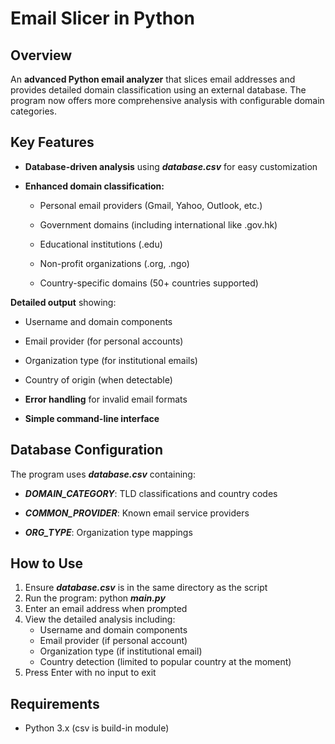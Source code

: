 # Email Slicer in Python
## Overview
An **advanced Python email analyzer** that slices email addresses and provides detailed domain classification using an external database. The program now offers more comprehensive analysis with configurable domain categories.

## Key Features
- **Database-driven analysis** using ***database.csv*** for easy customization

- **Enhanced domain classification:**

  - Personal email providers (Gmail, Yahoo, Outlook, etc.)

  - Government domains (including international like .gov.hk)

  - Educational institutions (.edu)

  - Non-profit organizations (.org, .ngo)

  - Country-specific domains (50+ countries supported)

**Detailed output** showing:

  - Username and domain components

  - Email provider (for personal accounts)
  
  - Organization type (for institutional emails)

  - Country of origin (when detectable)

- **Error handling** for invalid email formats

- **Simple command-line interface**

## Database Configuration
The program uses ***database.csv*** containing:

- ***DOMAIN_CATEGORY***: TLD classifications and country codes
  
- ***COMMON_PROVIDER***: Known email service providers
  
- ***ORG_TYPE***: Organization type mappings

## How to Use
1. Ensure ***database.csv*** is in the same directory as the script
2. Run the program: python ***main.py***
3. Enter an email address when prompted
4. View the detailed analysis including:
   - Username and domain components
   - Email provider (if personal account)
   - Organization type (if institutional email)
   - Country detection (limited to popular country at the moment)
5. Press Enter with no input to exit

## Requirements

* Python 3.x (csv is build-in module)
